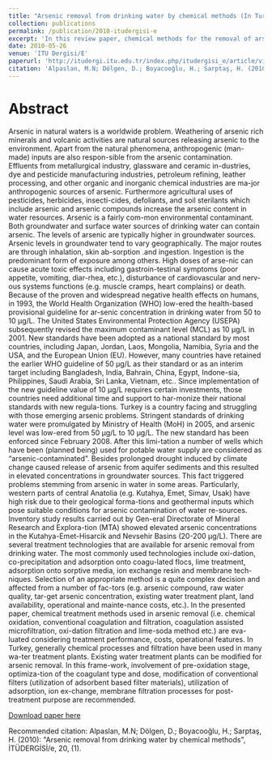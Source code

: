 ```yaml
---
title: "Arsenic removal from drinking water by chemical methods (In Turkish)"
collection: publications
permalink: /publication/2010-itudergisi-e
excerpt: 'In this review paper, chemical methods for the removal of arsenic from drinking water was discussed.'
date: 2010-05-26
venue: 'ITU Dergisi/E'
paperurl: 'http://itudergi.itu.edu.tr/index.php/itudergisi_e/article/view/746'
citation: 'Alpaslan, M.N; Dölgen, D.; Boyacooğlu, H.; Sarptaş, H. (2010): "Arsenic removal from drinking water by chemical methods", <i>İTÜDERGİSİ/e</i>, 20, (1).'
---
```


Abstract
======

Arsenic  in  natural  waters  is  a  worldwide  problem.  Weathering  of  arsenic  rich  minerals  and  volcanic  activities  are  natural  sources  releasing  arsenic  to  the environment. Apart from the natural phenomena, anthropogenic  (man-made)  inputs  are  also  respon-sible from the arsenic contamination. Effluents from metallurgical  industry,  glassware  and  ceramic  in-dustries, dye and pesticide manufacturing industries, petroleum  refining,  leather  processing,  and  other  organic  and  inorganic  chemical  industries  are  ma-jor  anthropogenic  sources  of  arsenic.  Furthermore  agricultural  uses  of  pesticides,  herbicides,  insecti-cides,  defoliants,  and  soil  sterilants  which  include  arsenic and arsenic compounds increase the arsenic content  in  water  resources.  Arsenic  is  a  fairly  com-mon  environmental  contaminant.  Both  groundwater  and  surface  water  sources  of  drinking  water  can  contain  arsenic.  The  levels  of  arsenic  are  typically  higher  in  groundwater  sources.  Arsenic  levels  in  groundwater tend to vary geographically. The  major  routes  are  through  inhalation,  skin  ab-sorption .and ingestion. Ingestion is the predominant form of exposure among others. High doses of arse-nic can cause acute toxic effects including gastroin-testinal  symptoms  (poor  appetite,  vomiting,  diar-rhea,  etc.),  disturbance  of  cardiovascular  and  nerv-ous  systems  functions  (e.g.  muscle  cramps,  heart  complains)  or  death.  Because  of  the  proven  and  widespread  negative  health  effects  on  humans,  in  1993,  the  World  Health  Organization  (WHO)  low-ered  the  health-based  provisional  guideline  for  ar-senic concentration in drinking water from 50 to 10 μg/L.  The  United  States  Environmental  Protection  Agency (USEPA) subsequently revised the maximum contaminant  level  (MCL)  as  10  μg/L  in  2001.  New  standards have been adopted as a national standard by  most  countries,  including  Japan,  Jordan,  Laos,  Mongolia,  Namibia,  Syria  and  the  USA,  and  the  European  Union  (EU).  However,  many  countries  have retained the earlier WHO guideline of 50 μg/L as  their  standard  or  as  an  interim  target  including  Bangladesh,  India,  Bahrain,  China,  Egypt,  Indone-sia,  Philippines,  Saudi  Arabia,  Sri  Lanka,  Vietnam,  etc..   Since   implementation   of   the   new   guideline   value of 10 μg/L requires certain investments, those countries  need  additional  time  and  support  to  har-monize  their  national  standards  with  new  regula-tions. Turkey is a country facing and struggling with those emerging  arsenic  problems.  Stringent  standards  of  drinking  water  were  promulgated  by  Ministry  of  Health  (MoH)  in  2005,  and  arsenic  level  was  low-ered from 50 μg/L to 10 μg/L. The new standard has been  enforced  since  February  2008.  After  this  limi-tation  a  number  of  wells  which  have  been  (planned  being) used for potable water supply are considered as    “arsenic-contaminated”.    Besides    prolonged    drought  induced  by  climate  change  caused  release  of  arsenic  from  aquifer  sediments  and  this  resulted  in  elevated  concentrations  in  groundwater  sources.  This fact triggered problems stemming from arsenic in  water  in  some  areas.  Particularly,  western  parts  of   central   Anatolia   (e.g.   Kutahya,   Emet,   Simav,   Usak)  have  high  risk  due  to  their  geological  forma-tions  and  geothermal  inputs  which  pose  suitable  conditions  for  arsenic  contamination  of  water  re-sources. Inventory study results carried out by Gen-eral  Directorate  of  Mineral  Research  and  Explora-tion  (MTA)  showed  elevated  arsenic  concentrations  in  the  Kutahya-Emet-Hisarcik  and  Nevsehir  Basins  (20-200 μg/L).  There  are  several  treatment  technologies  that  are  available  for  arsenic  removal  from  drinking  water.  The  most  commonly  used  technologies  include  oxi-dation, co-precipitation and adsorption onto coagu-lated  flocs,  lime  treatment,  adsorption  onto  sorptive  media,   ion   exchange   resin   and   membrane   tech-niques. Selection of an appropriate method is a quite complex decision and affected from a number of fac-tors (e.g. arsenic compound, raw water quality, tar-get  arsenic  concentration,  existing  water  treatment  plant,   land   availability,   operational   and   mainte-nance  costs,  etc.).  In  the  presented  paper,  chemical  treatment  methods  used  in  arsenic  removal  (i.e.  chemical  oxidation,  conventional  coagulation  and  filtration,  coagulation  assisted  microfiltration,  oxi-dation filtration and lime-soda method etc.) are eva-luated   considering   treatment   performance,   costs,   operational  features.  In  Turkey,  generally  chemical  processes and filtration have been used in many wa-ter treatment plants. Existing water treatment plants can  be  modified  for  arsenic  removal.  In  this  frame-work,  involvement  of  pre-oxidation  stage,  optimiza-tion  of  the  coagulant  type  and  dose,  modification  of  conventional  filters  (utilization  of  adsorbent  based  filter  materials),  utilization  of  adsorption,  ion  ex-change,   membrane   filtration   processes   for   post-treatment purpose are recommended.

[Download paper here](http://itudergi.itu.edu.tr/index.php/itudergisi_e/article/view/746)

Recommended citation: Alpaslan, M.N; Dölgen, D.; Boyacooğlu, H.; Sarptaş, H. (2010): "Arsenic removal from drinking water by chemical methods", İTÜDERGİSİ/e, 20, (1).


